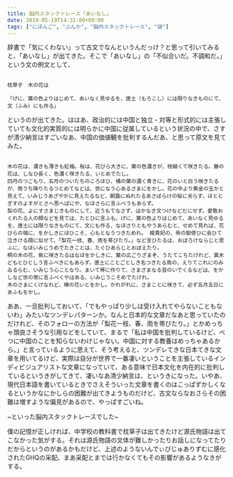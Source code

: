 ```yaml
---
title: 脳内スタックトレース「あいなし」
date: 2019-05-19T14:31:00+09:00
tags: ["にほんご", "ぶんか", "脳内スタックトレース", "謎"]
---
```


辞書で「気にくわない」って古文でなんというんだっけ？と思って引いてみると、「あいなし」が出てきた。そこで「あいなし」の「不似合いだ。不調和だ。」という文の例文として、

```

枕草子　木の花は

「げに、葉の色よりはじめて、あいなく見ゆるを、唐土（もろこし）には限りなきものにて、文（ふみ）にも作る」

```

というのが出てきた。ははあ、政治的には中国と独立・対等と形式的には主張していても文化的実質的には明らかに中国に従属しているという状況の中で、さすが清少納言はすごいなあ、中国の価値観を批判するんだあ、と思って原文を見てみた。

```

木の花は、濃きも薄きも紅梅。桜は、花びら大きに、葉の色濃きが、枝細くて咲きたる。藤の花は、しなひ長く、色濃く咲きたる、いとめでたし。
四月のつごもり、五月のついたちのころほひ、橘の葉の濃く青きに、花のいと白う咲きたるが、雨うち降りたるつとめてなどは、世になう心あるさまにをかし。花の中より黄金の玉かと見えて、いみじうあざやかに見えたるなど、朝露にぬれたるあさぼらけの桜に劣らず。ほととぎすのよすがとさへ思へばにや、なほさらに言ふべうもあらず。
梨の花、よにすさまじきものにして、近うもてなさず、はかなき文つけなどだにせず。愛敬おくれたる人の顔などを見ては、たとひに言ふも、げに、葉の色よりはじめて、あいなく見ゆるを、唐土には限りなきものにて、文にも作る、なほさりともやうあらむと、せめて見れば、花びらの端に、をかしきにほひこそ、心もとなうつきためれ。 楊貴妃の、帝の御使ひに会ひて泣きける顔に似せて、「梨花一枝、春、雨を帯びたり。」など言ひたるは、おぼろけならじと思ふに、なほいみじうめでたきことは、たぐひあらじとおぼえたり。
桐の木の花、紫に咲きたるはなほをかしきに、葉の広ごりざまぞ、うたてこちたけれど、異木どもとひとしう言ふべきにもあらず。唐土にことごとしき名つきたる鳥の、えりてこれにのみゐるらむ、いみじう心ことなり。まいて琴に作りて、さまざまなる音のいでくるなどは、をかしなど世の常に言ふべくやはある、いみじうこそめでたけれ。
木のさまにくげなれど、楝の花いとをかし。かれがれに、さまことに咲きて、必ず五月五日にあふもをかし。

```


ああ、一旦批判しておいて、「でもやっぱり少しは受け入れてやらないこともないわ」みたいなツンデレパターンか。なんと日本的な文章だなあと思っていたのだけれど、そのフォローの方法が「梨花一枝、春、雨を帯びたり。」とかめっちゃ頭良さそうな引用などをしていて、まるで「私は中国を批判しているけど、べつに中国のことを知らないわけじゃない。中国に対する教養はめっちゃあるから。」と言っているように思えて、そう考えると、ツンデレてきな日本てきな文章を用いてるけど、実際は自分が世界で一番凄いということを主張しているインディビジュアリストな文章になっていて、ある意味で日本文化を内在的に批判しているというきがしてきて、凄いなあ清少納言は、というきになった。いやあ、現代日本語を書いているときでさえそういった文章を書くのはこっぱずかしくなるというかなにかしらの困難が出てきようものだけど、古文ならなおさらその困難は増すような偏見があるので、やっぱすごいね。

~といった脳内スタックトレースでした~

僕の記憶が正しければ、中学校の教科書で枕草子は出てきたけど源氏物語は出てこなかった気がする。それは源氏物語の文体が難しかったりお話しになってたりだからというのがあるかもだけど、上述のようないんでぃびじゅありずむに感化されたGHQの采配、まあ采配とまでは行かなくてもその影響があるようなきがする。


